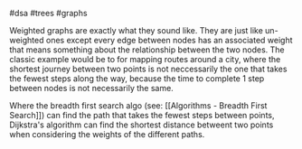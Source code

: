 #dsa #trees #graphs 

Weighted graphs are exactly what they sound like. They are just like un-weighted ones except every edge between nodes has an associated weight that means something about the relationship between the two nodes. The classic example would be to for mapping routes around a city, where the shortest journey between two points is not neccessarily the one that takes the fewest steps along the way, because the time to complete 1 step between nodes is not necessarily the same.

Where the breadth first search algo (see: [[Algorithms - Breadth First Search]]) can find the path that takes the fewest steps between points, Dijkstra's algorithm can find the shortest distance betweent two points when considering the weights of the different paths.